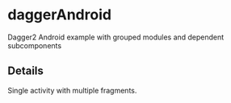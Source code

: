 # daggerAndroid
Dagger2 Android example with grouped modules and dependent subcomponents

## Details
Single activity with multiple fragments.
